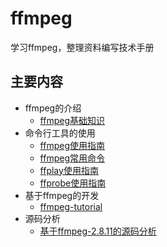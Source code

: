 # ffmpeg
学习ffmpeg，整理资料编写技术手册

## 主要内容

+ ffmpeg的介绍
  + [ffmpeg基础知识](./src/01_ffmpeg.md)
+ 命令行工具的使用
  + [ffmpeg使用指南](./src/B_FFmpeg使用指南.md)
  + [ffmpeg常用命令](./src/B_1_FFmpeg常用命令.md)
  + [ffplay使用指南](./src/A_FFplay使用指南.md)
  + [ffprobe使用指南](./src/C_FFprobe使用指南.md)
+ 基于ffmpeg的开发
  + [ffmpeg-tutorial](https://github.com/feixiao/ffmpeg-tutorial)
+ 源码分析
  + [基于ffmpeg-2.8.11的源码分析](https://github.com/feixiao/ffmpeg-2.8.11)
